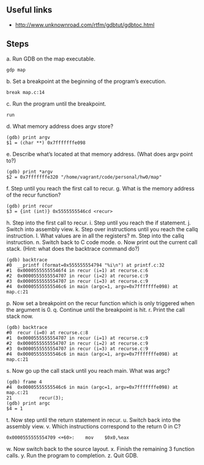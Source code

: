 ## Useful links
- http://www.unknownroad.com/rtfm/gdbtut/gdbtoc.html

## Steps

a. Run GDB on the map executable.
```
gdp map
```
b. Set a breakpoint at the beginning of the program’s execution.
```
break map.c:14
```
c. Run the program until the breakpoint.
```
run
```
d. What memory address does argv store?
```
(gdb) print argv
$1 = (char **) 0x7fffffffe098
```
e. Describe what’s located at that memory address. (What does argv point to?)
```
(gdb) print *argv
$2 = 0x7fffffffe320 "/home/vagrant/code/personal/hw0/map"
```
f. Step until you reach the first call to recur.
g. What is the memory address of the recur function?
```
(gdb) print recur
$3 = {int (int)} 0x5555555546cd <recur>
```
h. Step into the first call to recur.
i. Step until you reach the if statement.
j. Switch into assembly view.
k. Step over instructions until you reach the callq instruction.
l. What values are in all the registers?
m. Step into the callq instruction.
n. Switch back to C code mode.
o. Now print out the current call stack. (Hint: what does the backtrace command do?)
```
(gdb) backtrace
#0  __printf (format=0x555555554794 "%i\n") at printf.c:32
#1  0x00005555555546f4 in recur (i=1) at recurse.c:6
#2  0x0000555555554707 in recur (i=2) at recurse.c:9
#3  0x0000555555554707 in recur (i=3) at recurse.c:9
#4  0x00005555555546c6 in main (argc=1, argv=0x7fffffffe098) at map.c:21
```
p. Now set a breakpoint on the recur function which is only triggered when the argument is 0.
q. Continue until the breakpoint is hit.
r. Print the call stack now.
```
(gdb) backtrace
#0  recur (i=0) at recurse.c:8
#1  0x0000555555554707 in recur (i=1) at recurse.c:9
#2  0x0000555555554707 in recur (i=2) at recurse.c:9
#3  0x0000555555554707 in recur (i=3) at recurse.c:9
#4  0x00005555555546c6 in main (argc=1, argv=0x7fffffffe098) at map.c:21
```
s. Now go up the call stack until you reach main. What was argc?
```
(gdb) frame 4
#4  0x00005555555546c6 in main (argc=1, argv=0x7fffffffe098) at map.c:21
21          recur(3);
(gdb) print argc
$4 = 1
```
t. Now step until the return statement in recur.
u. Switch back into the assembly view.
v. Which instructions correspond to the return 0 in C?
```
0x0000555555554709 <+60>:    mov    $0x0,%eax
```
w. Now switch back to the source layout.
x. Finish the remaining 3 function calls.
y. Run the program to completion.
z. Quit GDB.